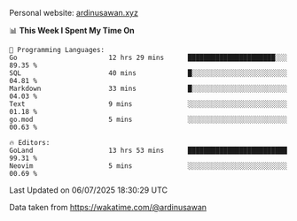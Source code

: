 Personal website: [ardinusawan.xyz](https://ardinusawan.xyz)

<!--START_SECTION:waka-->
📊 **This Week I Spent My Time On** 

```text
💬 Programming Languages: 
Go                       12 hrs 29 mins      ██████████████████████░░░   89.35 % 
SQL                      40 mins             █░░░░░░░░░░░░░░░░░░░░░░░░   04.81 % 
Markdown                 33 mins             █░░░░░░░░░░░░░░░░░░░░░░░░   04.03 % 
Text                     9 mins              ░░░░░░░░░░░░░░░░░░░░░░░░░   01.18 % 
go.mod                   5 mins              ░░░░░░░░░░░░░░░░░░░░░░░░░   00.63 % 

🔥 Editors: 
GoLand                   13 hrs 53 mins      █████████████████████████   99.31 % 
Neovim                   5 mins              ░░░░░░░░░░░░░░░░░░░░░░░░░   00.69 % 
```


 Last Updated on 06/07/2025 18:30:29 UTC
<!--END_SECTION:waka-->
Data taken from https://wakatime.com/@ardinusawan
